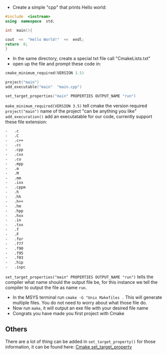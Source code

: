 ﻿---
Title: Build your first Cmake
---

- Create a simple "cpp" that prints Hello world:

```cpp
#include  <iostream>
using  namespace  std;

int  main(){

cout  <<  "Hello World!"  <<  endl;
return  0;
}
```

- In the same directory, create a special txt file call "CmakeLists.txt"
- open up the file and prompt these code in:

```cpp
cmake_minimum_required(VERSION 3.5)

project("main")
add_executable("main"  "main.cpp")

set_target_properties("main" PROPERTIES OUTPUT_NAME "run")
```

`make_minimum_required(VERSION 3.5)` tell cmake the version required `project("main")` name of the
project "can be anything you like" `add_execuration()` add an executatable for our code, currently
support these file extension:

```bash
-   .c
-   .C
-   .c++
-   .cc
-   .cpp
-   .cxx
-   .cu
-   .mpp
-   .m
-   .M
-   .mm
-   .ixx
-   .cppm
-   .h
-   .hh
-   .h++
-   .hm
-   .hpp
-   .hxx
-   .in
-   .txx
-   .f
-   .F
-   .for
-   .f77
-   .f90
-   .f95
-   .f03
-   .hip
-   .ispc
```

`set_target_properties("main" PROPERTIES OUTPUT_NAME "run")` tells the compiler what name should the
output file be, for this instance we tell the compiler to output the file as name `run`.

- In the MSYS terminal run `cmake -G "Unix Makefiles .` This will generate multiple files. You do
  not need to worry about what those file do.
- Now run `make`, it will output an exe file with your desired file name
- Congrats you have made you first project with Cmake

## Others

There are a lot of thing can be added in `set_target_property()` for those information, it can be
found here:
[Cmake set_target_property](https://cmake.org/cmake/help/v3.0/command/set_target_properties.html)
